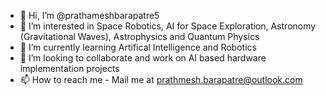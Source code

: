 - 👋 Hi, I’m @prathameshbarapatre5
- 👀 I’m interested in Space Robotics, AI for Space Exploration, Astronomy (Gravitational Waves), Astrophysics and Quantum Physics
- 🌱 I’m currently learning Artifical Intelligence and Robotics
- 💞️ I’m looking to collaborate and work on AI based hardware implementation projects
- 📫 How to reach me - Mail me at prathmesh.barapatre@outlook.com

<!---
prathameshbarapatre5/prathameshbarapatre5 is a ✨ special ✨ repository because its `README.md` (this file) appears on your GitHub profile.
You can click the Preview link to take a look at your changes.
--->
